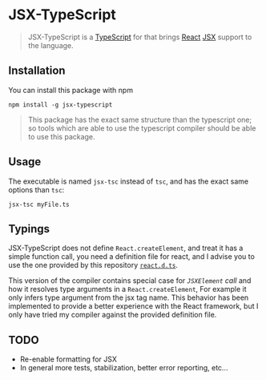 # JSX-TypeScript

> JSX-TypeScript is a [TypeScript](http://www.typescriptlang.org/) for that brings [React](facebook.github.io/react/) [JSX](http://facebook.github.io/jsx/) support to the language.

## Installation 

You can install this package with npm

```
npm install -g jsx-typescript
```

> This package has the exact same structure than the typescript one; so tools which are able to use the typescript compiler should be able to use this package.

## Usage

The executable is named `jsx-tsc` instead of `tsc`, and has the exact same options than `tsc`: 

```
jsx-tsc myFile.ts
```


## Typings


JSX-TypeScript does not define `React.createElement`, and treat it has a simple function call, you need a definition file for react, 
and I advise you to use the one provided by this repository [`react.d.ts`](https://github.com/fdecampredon/jsx-typescript/blob/jsx/typings/react.d.ts).

This version of the compiler contains special case for *`JSXElement` call* and how it resolves type arguments in a `React.createElement`,
For example it only infers type argument from the jsx tag name. This behavior has been implemented to provide a better 
experience with the React framework, but I only have tried my compiler against the provided definition file.


## TODO

* Re-enable formatting for JSX
* In general more tests, stabilization, better error reporting, etc...
